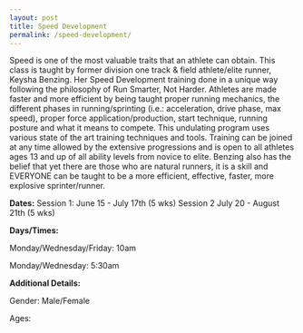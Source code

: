 ```yaml
---
layout: post
title: Speed Development
permalink: /speed-development/
---
```


Speed is one of the most valuable traits that an athlete can obtain. This class is taught by former division one track & field athlete/elite runner, Keysha Benzing. Her Speed Development training done in a unique way following the philosophy of Run Smarter, Not Harder. Athletes are made faster and more efficient by being taught proper running mechanics, the different phases in running/sprinting (i.e.: acceleration, drive phase, max speed), proper force application/production, start technique, running posture and what it means to compete. This undulating program uses various state of the art training techniques and tools. Training can be joined at any time allowed by the extensive progressions and is open to all athletes ages 13 and up of all ability levels from novice to elite. Benzing also has the belief that yet there are those who are natural runners, it is a skill and EVERYONE can be taught to be a more efficient, effective, faster, more explosive sprinter/runner.

**Dates:**
Session 1: June 15 - July 17th (5 wks)
Session 2 July 20 - August 21th (5 wks)

**Days/Times:**

Monday/Wednesday/Friday: 10am

Monday/Wednesday: 5:30am

**Additional Details:**

Gender: Male/Female

Ages:

&nbsp;